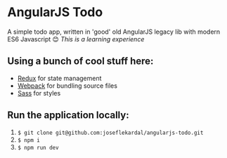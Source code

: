 AngularJS Todo
==============
A simple todo app, written in 'good' old AngularJS legacy lib with modern ES6 Javascript 😊
*This is a learning experience*

Using a bunch of cool stuff here:
---------------------------------

- [Redux](https://github.com/reduxjs/redux) for state management
- [Webpack](https://github.com/webpack/webpack) for bundling source files
- [Sass](https://sass-lang.com/) for styles

Run the application locally:
----------------------------

1. `$ git clone git@github.com:joseflekardal/angularjs-todo.git`
2. `$ npm i`
3. `$ npm run dev`

